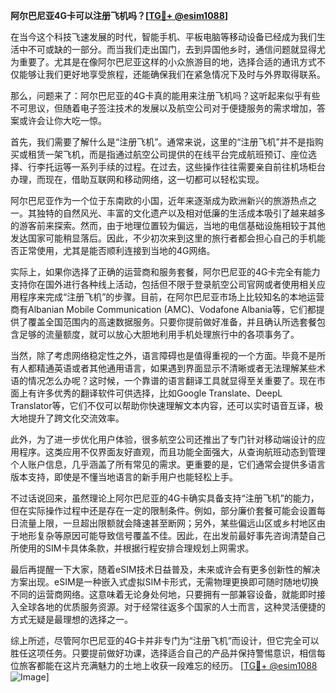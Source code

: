 **阿尔巴尼亚4G卡可以注册飞机吗？[[TG💪+ @esim1088](https://t.me/s/esim1088)]**

在当今这个科技飞速发展的时代，智能手机、平板电脑等移动设备已经成为我们生活中不可或缺的一部分。而当我们走出国门，去到异国他乡时，通信问题就显得尤为重要了。尤其是在像阿尔巴尼亚这样的小众旅游目的地，选择合适的通讯方式不仅能够让我们更好地享受旅程，还能确保我们在紧急情况下及时与外界取得联系。

那么，问题来了：阿尔巴尼亚的4G卡真的能用来注册飞机吗？这听起来似乎有些不可思议，但随着电子签注技术的发展以及航空公司对于便捷服务的需求增加，答案或许会让你大吃一惊。

首先，我们需要了解什么是“注册飞机”。通常来说，这里的“注册飞机”并不是指购买或租赁一架飞机，而是指通过航空公司提供的在线平台完成航班预订、座位选择、行李托运等一系列手续的过程。在过去，这些操作往往需要亲自前往机场柜台办理，而现在，借助互联网和移动网络，这一切都可以轻松实现。

阿尔巴尼亚作为一个位于东南欧的小国，近年来逐渐成为欧洲新兴的旅游热点之一。其独特的自然风光、丰富的文化遗产以及相对低廉的生活成本吸引了越来越多的游客前来探索。然而，由于地理位置较为偏远，当地的电信基础设施相较于其他发达国家可能稍显落后。因此，不少初次来到这里的旅行者都会担心自己的手机能否正常使用，尤其是能否顺利连接到当地的4G网络。

实际上，如果你选择了正确的运营商和服务套餐，阿尔巴尼亚的4G卡完全有能力支持你在国外进行各种线上活动，包括但不限于登录航空公司官网或者使用相关应用程序来完成“注册飞机”的步骤。目前，在阿尔巴尼亚市场上比较知名的本地运营商有Albanian Mobile Communication (AMC)、Vodafone Albania等，它们都提供了覆盖全国范围内的高速数据服务。只要你提前做好准备，并且确认所选套餐包含足够的流量额度，就可以放心大胆地利用手机处理旅行中的各项事务了。

当然，除了考虑网络稳定性之外，语言障碍也是值得重视的一个方面。毕竟不是所有人都精通英语或者其他通用语言，如果遇到界面显示不清晰或者无法理解某些术语的情况怎么办呢？这时候，一个靠谱的语言翻译工具就显得至关重要了。现在市面上有许多优秀的翻译软件可供选择，比如Google Translate、DeepL Translator等，它们不仅可以帮助你快速理解文本内容，还可以实时语音互译，极大地提升了跨文化交流效率。

此外，为了进一步优化用户体验，很多航空公司还推出了专门针对移动端设计的应用程序。这类应用不仅界面友好直观，而且功能全面强大，从查询航班动态到管理个人账户信息，几乎涵盖了所有常见的需求。更重要的是，它们通常会提供多语言版本支持，即使是不懂当地语言的新手用户也能轻松上手。

不过话说回来，虽然理论上阿尔巴尼亚的4G卡确实具备支持“注册飞机”的能力，但在实际操作过程中还是存在一定的限制条件。例如，部分廉价套餐可能会设置每日流量上限，一旦超出限额就会降速甚至断网；另外，某些偏远山区或乡村地区由于地形复杂等原因可能导致信号覆盖不佳。因此，在出发前最好事先咨询清楚自己所使用的SIM卡具体条款，并根据行程安排合理规划上网需求。

最后再提醒一下大家，随着eSIM技术日益普及，未来或许会有更多创新性的解决方案出现。eSIM是一种嵌入式虚拟SIM卡形式，无需物理更换即可随时随地切换不同的运营商网络。这意味着无论身处何地，只要拥有一部兼容设备，就能即时接入全球各地的优质服务资源。对于经常往返多个国家的人士而言，这种灵活便捷的方式无疑是最理想的选择之一。

综上所述，尽管阿尔巴尼亚的4G卡并非专门为“注册飞机”而设计，但它完全可以胜任这项任务。只要提前做好功课，选择适合自己的产品并保持警惕意识，相信每位旅客都能在这片充满魅力的土地上收获一段难忘的经历。 [[TG💪+ @esim1088](https://t.me/s/esim1088) ![Image](https://i.postimg.cc/4NQfJmqS/Snipaste-2025-05-13-00-14-12.png)]
